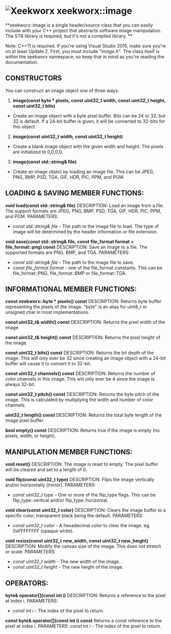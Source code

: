 ![Xeekworx](http://xeekworx.com/images/github/xeekworx_logo.png)
xeekworx::image
===========
**xeekworx::image is a single header/source class that you can easily include with your C++ project that abstracts software image manipulation. The STB library is required, but it's not a compiled library. **

Note: C++11 is required. If you're using Visual Studio 2015, make sure you're on at least Update 2.
First, you must include *"image.h"*. The class itself is within the xeekworx namespace, so keep that in mind as you're reading the documentation.

CONSTRUCTORS
------------
You can construct an image object one of three ways:

 1. **image(const byte * pixels, const uint32_t width, const uint32_t height, const uint32_t bits)**
- Create an image object with a byte pixel buffer. Bits can be 24 or 32, but 32 is default. If a 24-bit buffer is given, it will be converted to 32-bits for this object.
 2. **image(const uint32_t width, const uint32_t height)**
- Create a blank image object with the given width and height. The pixels are initialized to 0,0,0,0.
 3. **image(const std::string& file)**
- Create an image object by loading an image file. This can be JPEG, PNG, BMP, PSD, TGA, GIF, HDR, PIC, PPM, and PGM.

LOADING & SAVING MEMBER FUNCTIONS:
------------
**void load(const std::string& file)**
DESCRIPTION: Load an image from a file. The support formats are JPEG, PNG, BMP, PSD, TGA, GIF, HDR, PIC, PPM, and PGM.
PARAMETERS:

- *const std::string& file* - The path to the image file to load. The type of image will be determined by the header information or file extension.

**void save(const std::string& file, const file_format format = file_format::png) const**
DESCRIPTION: Save an image to a file. The supported formats are PNG, BMP, and TGA.
PARAMETERS:

- *const std::string& file* - The path to the image file to save.
- *const file_format format* - one of the file_format constants. This can be file_format::PNG, file_format::BMP or file_format::TGA.

INFORMATIONAL MEMBER FUNCTIONS:
------------
**const xeekworx::byte * pixels() const**
DESCRIPTION: Returns byte buffer representing the pixels of the image. "byte" is an alias for uint8_t or unsigned char in most implementations.

**const uint32_t& width() const**
DESCRIPTION: Returns the pixel width of the image.

**const uint32_t& height() const**
DESCRIPTION: Returns the pixel height of the image.

**const uint32_t bits() const**
DESCRIPTION: Returns the bit depth of the image. This will only ever be 32 since creating an image object with a 24-bit buffer will cause it to convert it to 32-bit.

**const uint32_t channels() const**
DESCRIPTION: Returns the number of color channels in this image. This will only ever be 4 since the image is always 32-bit.

**const uint32_t pitch() const**
DESCRIPTION: Returns the byte pitch of the image. This is calculated by multiplying the width and number of color channels.

**uint32_t length() const**
DESCRIPTION: Returns the total byte length of the image pixel buffer.

**bool empty() const**
DESCRIPTION: Returns true if the image is empty (no pixels, width, or height).

MANIPULATION MEMBER FUNCTIONS:
------------
**void reset()**
DESCRIPTION: The image is reset to empty. The pixel buffer will be cleared and set to a length of 0.

**void flip(const uint32_t type)**
DESCRIPTION: Flips the image vertically and/or horizontally (mirror).
PARAMETERS:

- *const uint32_t type* - One or more of the flip_type flags. This can be flip_type::vertical and/or flip_type::horizontal.

**void clear(const uint32_t color)**
DESCRIPTION: Clears the image buffer to a specific color, transparent black being the default.
PARAMETERS:

- *const uint32_t color* - A hexadecimal color to clear the image. eg. 0xFFFFFFFF (opaque white).

**void resize(const uint32_t new_width, const uint32_t new_height)**
DESCRIPTION: Modify the canvas size of the image. This does not stretch or scale.
PARAMETERS:

- *const uint32_t width* - The new width of the image.
- *const uint32_t height* - The new height of the image.

OPERATORS:
------------
**byte& operator[](const int i)**
DESCRIPTION: Returns a reference to the pixel at index i.
PARAMETERS:

- *const int i* - The index of the pixel to return.

**const byte& operator[](const int i) const**
Returns a const reference to the pixel at index i.
PARAMETERS:
*const int i* - The index of the pixel to return.
